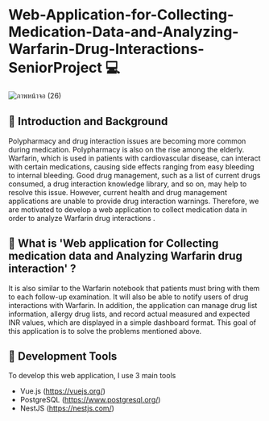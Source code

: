 # Web-Application-for-Collecting-Medication-Data-and-Analyzing-Warfarin-Drug-Interactions-SeniorProject :computer:
![ภาพหน้าจอ (26)](https://user-images.githubusercontent.com/99718534/188811936-62bf4218-b69b-412b-8445-7bfc0c5d0dc4.png)
## :red_circle: Introduction and Background
Polypharmacy and drug interaction issues are becoming more common during medication. Polypharmacy is also on the rise among the elderly. Warfarin, which is used in patients with cardiovascular disease, can interact with certain medications, causing side effects ranging from easy bleeding to internal bleeding. Good drug management, such as a list of current drugs consumed, a drug interaction knowledge library, and so on, may help to resolve this issue. However, current health and drug management applications are unable to provide drug interaction warnings. Therefore, we are motivated to develop a web application to collect medication data in order to analyze Warfarin drug interactions .
## :red_circle: What is 'Web application for Collecting medication data and Analyzing Warfarin drug interaction' ?
It is also similar to the Warfarin notebook that patients must bring with them to each follow-up examination. It will also be able to notify users of drug interactions with Warfarin. In addition, the application can manage drug list information, allergy drug lists, and record actual measured and expected INR values, which are displayed in a simple dashboard format. This goal of this application is to solve the problems mentioned above.
## :green_book: Development Tools
To develop this web application, I use 3 main tools
* Vue.js (https://vuejs.org/) 
* PostgreSQL (https://www.postgresql.org/)
* NestJS (https://nestjs.com/)
